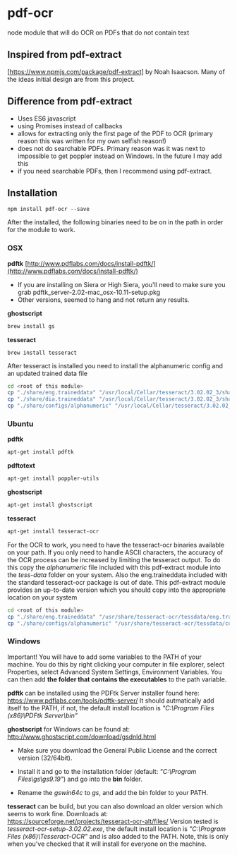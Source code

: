 # pdf-ocr
node module that will do OCR on PDFs that do not contain text

## Inspired from pdf-extract
[https://www.npmjs.com/package/pdf-extract] by Noah Isaacson.  Many of the ideas initial design are from this project.

## Difference from pdf-extract
- Uses ES6 javascript
- using Promises instead of callbacks
- allows for extracting only the first page of the PDF to OCR (primary reason this was written for my own selfish reason!)
- does not do searchable PDFs.  Primary reason was it was next to impossible to get poppler instead on Windows. In the future I may add this
- if you need searchable PDFs, then I recommend using pdf-extract.

## Installation

`npm install pdf-ocr --save` 

After the installed, the following binaries need to be on in the path in order for the module to work.

### OSX

**pdftk**
[http://www.pdflabs.com/docs/install-pdftk/](http://www.pdflabs.com/docs/install-pdftk/)

- If you are installing on Siera or High Siera, you'll need to make sure you grab pdftk_server-2.02-mac_osx-10.11-setup.pkg
- Other versions, seemed to hang and not return any results.

**ghostscript**
``` bash
brew install gs
```

**tesseract** 

`brew install tesseract`

After tesseract is installed you need to install the alphanumeric config and an updated trained data file
``` bash
cd <root of this module>
cp "./share/eng.traineddata" "/usr/local/Cellar/tesseract/3.02.02_3/share/tessdata/eng.traineddata"
cp "./share/dia.traineddata" "/usr/local/Cellar/tesseract/3.02.02_3/share/tessdata/dia.traineddata"
cp "./share/configs/alphanumeric" "/usr/local/Cellar/tesseract/3.02.02_3/share/tessdata/configs/alphanumeric"
```

### Ubuntu
**pdftk**
```bash
apt-get install pdftk
```

**pdftotext**
``` bash
apt-get install poppler-utils
```

**ghostscript**
``` bash
apt-get install ghostscript
```

**tesseract**
``` bash
apt-get install tesseract-ocr
```

For the OCR to work, you need to have the tesseract-ocr binaries available on your path. If you only need to handle ASCII characters, the accuracy of the OCR process can be increased by limiting the tesseract output. To do this copy the *alphanumeric* file included with this pdf-extract module into the *tess-data* folder on your system. Also the eng.traineddata included with the standard tesseract-ocr package is out of date. This pdf-extract module provides an up-to-date version which you should copy into the appropriate location on your system
``` bash
cd <root of this module>
cp "./share/eng.traineddata" "/usr/share/tesseract-ocr/tessdata/eng.traineddata"
cp "./share/configs/alphanumeric" "/usr/share/tesseract-ocr/tessdata/configs/alphanumeric"
```

### Windows
Important! You will have to add some variables to the PATH of your machine. You do this by right clicking your computer in file explorer, select Properties, select Advanced System Settings, Environment Variables. You can then add **the folder that contains the executables** to the path variable.

**pdftk** can be installed using the PDFtk Server installer found here: https://www.pdflabs.com/tools/pdftk-server/
It should autmatically add itself to the PATH, if not, the default install location is *"C:\Program Files (x86)\PDFtk Server\bin\"*

**ghostscript** for Windows can be found at: http://www.ghostscript.com/download/gsdnld.html
- Make sure you download the General Public License and the correct version (32/64bit).

- Install it and go to the installation folder (default: *"C:\Program Files\gs\gs9.19"*) and go into the **bin** folder.

- Rename the *gswin64c* to *gs*, and add the bin folder to your PATH.

**tesseract** can be build, but you can also download an older version which seems to work fine. Downloads at: https://sourceforge.net/projects/tesseract-ocr-alt/files/
Version tested is *tesseract-ocr-setup-3.02.02.exe*, the default install location is *"C:\Program Files (x86)\Tesseract-OCR"* and is also added to the PATH.
Note, this is only when you've checked that it will install for everyone on the machine.
